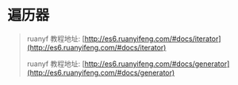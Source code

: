 遍历器
===

> ruanyf 教程地址: [http://es6.ruanyifeng.com/#docs/iterator](http://es6.ruanyifeng.com/#docs/iterator)
>
> ruanyf 教程地址: [http://es6.ruanyifeng.com/#docs/generator](http://es6.ruanyifeng.com/#docs/generator)
